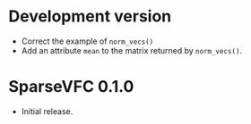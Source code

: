 # Development version

* Correct the example of `norm_vecs()`
* Add an attribute `mean` to the matrix returned by `norm_vecs()`.

# SparseVFC 0.1.0

* Initial release.
